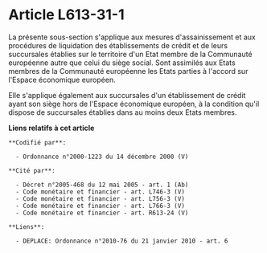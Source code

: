 # Article L613-31-1

La présente sous-section s'applique aux mesures d'assainissement et aux procédures de liquidation des établissements de
crédit et de leurs succursales établies sur le territoire d'un Etat membre de la Communauté européenne autre que celui du
siège social. Sont assimilés aux Etats membres de la Communauté européenne les Etats parties à l'accord sur l'Espace
économique européen.

Elle s'applique également aux succursales d'un établissement de crédit ayant son siège hors de l'Espace économique européen,
à la condition qu'il dispose de succursales établies dans au moins deux Etats membres.

**Liens relatifs à cet article**

	**Codifié par**:

	  - Ordonnance n°2000-1223 du 14 décembre 2000 (V)

	**Cité par**:

	  - Décret n°2005-468 du 12 mai 2005 - art. 1 (Ab)
	  - Code monétaire et financier - art. L746-3 (V)
	  - Code monétaire et financier - art. L756-3 (V)
	  - Code monétaire et financier - art. L766-3 (V)
	  - Code monétaire et financier - art. R613-24 (V)

	**Liens**:

	  - DEPLACE: Ordonnance n°2010-76 du 21 janvier 2010 - art. 6

